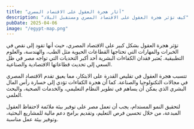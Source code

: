 ```yaml
---
title: "آثار هجرة العقول على الاقتصاد المصري"
description: "كيف تؤثر هجرة العقول على الاقتصاد المصري ومستقبل البلاد"
pubDate: 2025-04-06
image: "/egypt-map.png"
---
```


تؤثر هجرة العقول بشكل كبير على الاقتصاد المصري، حيث أنها تقود إلى نقص في الخبرات والمهارات التي تحتاجها القطاعات الحيوية مثل الطب، والهندسة، والعلوم التطبيقية. يُعتبر فقدان الكفاءات البشرية أحد أكبر التحديات التي تواجه مصر في ظل السعي إلى تحديث قطاعاتها الاقتصادية والصناعية.

تتسبب هجرة العقول في تقليص القدرة على الابتكار، مما يعيق تقدم الاقتصاد المصري في مجالات التكنولوجيا والصناعة. كما أن هجرة الكفاءات تؤدي إلى خسارة رأس المال البشري الذي يمكن أن يساهم في تطوير النظام التعليمي، والخدمات الصحية، والبحث العلمي.

لتحقيق النمو المستدام، يجب أن تعمل مصر على توفير بيئة ملائمة لاحتفاظ العقول المبدعة، من خلال تحسين فرص التعليم، وتقديم برامج دعم مالية للمشاريع البحثية، وتوفير بيئة عمل مناسبة.
